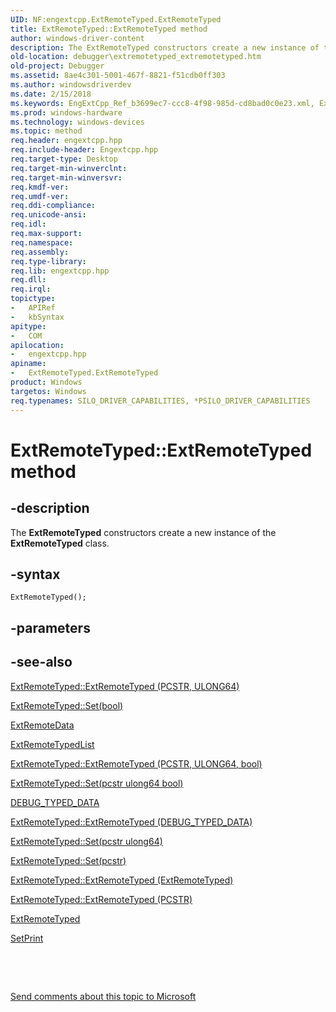 ```yaml
---
UID: NF:engextcpp.ExtRemoteTyped.ExtRemoteTyped
title: ExtRemoteTyped::ExtRemoteTyped method
author: windows-driver-content
description: The ExtRemoteTyped constructors create a new instance of the ExtRemoteTyped class.
old-location: debugger\extremotetyped_extremotetyped.htm
old-project: Debugger
ms.assetid: 8ae4c301-5001-467f-8821-f51cdb0ff303
ms.author: windowsdriverdev
ms.date: 2/15/2018
ms.keywords: EngExtCpp_Ref_b3699ec7-ccc8-4f98-985d-cd8bad0c0e23.xml, ExtRemoteTyped, ExtRemoteTyped constructor [Windows Debugging], ExtRemoteTyped interface, ExtRemoteTyped::ExtRemoteTyped, ExtRemoteTyped interface [Windows Debugging], ExtRemoteTyped constructor, debugger.extremotetyped_extremotetyped, ExtRemoteTyped constructor [Windows Debugging]
ms.prod: windows-hardware
ms.technology: windows-devices
ms.topic: method
req.header: engextcpp.hpp
req.include-header: Engextcpp.hpp
req.target-type: Desktop
req.target-min-winverclnt: 
req.target-min-winversvr: 
req.kmdf-ver: 
req.umdf-ver: 
req.ddi-compliance: 
req.unicode-ansi: 
req.idl: 
req.max-support: 
req.namespace: 
req.assembly: 
req.type-library: 
req.lib: engextcpp.hpp
req.dll: 
req.irql: 
topictype:
-	APIRef
-	kbSyntax
apitype:
-	COM
apilocation:
-	engextcpp.hpp
apiname:
-	ExtRemoteTyped.ExtRemoteTyped
product: Windows
targetos: Windows
req.typenames: SILO_DRIVER_CAPABILITIES, *PSILO_DRIVER_CAPABILITIES
---
```


# ExtRemoteTyped::ExtRemoteTyped method


## -description


The <b>ExtRemoteTyped</b> constructors create a new instance of the <b>ExtRemoteTyped</b> class.


## -syntax


````
ExtRemoteTyped();
````


## -parameters






## -see-also

<a href="..\engextcpp\nl-engextcpp-extremotetyped.md">ExtRemoteTyped::ExtRemoteTyped (PCSTR, ULONG64)</a>



<a href="..\engextcpp\nf-engextcpp-extbuffer-set.md">ExtRemoteTyped::Set(bool)</a>



<a href="..\engextcpp\nl-engextcpp-extremotedata.md">ExtRemoteData</a>



<a href="..\engextcpp\nl-engextcpp-extremotetypedlist.md">ExtRemoteTypedList</a>



<a href="..\engextcpp\nl-engextcpp-extremotetyped.md">ExtRemoteTyped::ExtRemoteTyped (PCSTR, ULONG64, bool)</a>



<a href="..\engextcpp\nf-engextcpp-extbuffer-set.md">ExtRemoteTyped::Set(pcstr ulong64 bool)</a>



<a href="..\wdbgexts\ns-wdbgexts-_debug_typed_data.md">DEBUG_TYPED_DATA</a>



<a href="..\engextcpp\nl-engextcpp-extremotetyped.md">ExtRemoteTyped::ExtRemoteTyped (DEBUG_TYPED_DATA)</a>



<a href="..\engextcpp\nf-engextcpp-extbuffer-set.md">ExtRemoteTyped::Set(pcstr ulong64)</a>



<a href="..\engextcpp\nf-engextcpp-extbuffer-set.md">ExtRemoteTyped::Set(pcstr)</a>



<a href="..\engextcpp\nl-engextcpp-extremotetyped.md">ExtRemoteTyped::ExtRemoteTyped (ExtRemoteTyped)</a>



<a href="..\engextcpp\nl-engextcpp-extremotetyped.md">ExtRemoteTyped::ExtRemoteTyped (PCSTR)</a>



<a href="..\engextcpp\nl-engextcpp-extremotetyped.md">ExtRemoteTyped</a>



<a href="https://msdn.microsoft.com/ae478779-8ec1-4a50-a37c-3017aca2c912">SetPrint</a>



 

 

<a href="mailto:wsddocfb@microsoft.com?subject=Documentation%20feedback [Debugger\debugger]:%20ExtRemoteTyped.ExtRemoteTyped constructor%20 RELEASE:%20(2/15/2018)&amp;body=%0A%0APRIVACY STATEMENT%0A%0AWe use your feedback to improve the documentation. We don't use your email address for any other purpose, and we'll remove your email address from our system after the issue that you're reporting is fixed. While we're working to fix this issue, we might send you an email message to ask for more info. Later, we might also send you an email message to let you know that we've addressed your feedback.%0A%0AFor more info about Microsoft's privacy policy, see http://privacy.microsoft.com/en-us/default.aspx." title="Send comments about this topic to Microsoft">Send comments about this topic to Microsoft</a>

